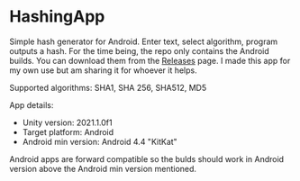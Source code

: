 # HashingApp
Simple hash generator for Android. Enter text, select algorithm, program outputs a hash.
For the time being, the repo only contains the Android builds. You can download them from the [Releases](https://github.com/Demkeys/HashingApp/releases) page. I made this app for my own use but am sharing it for whoever it helps.

Supported algorithms: SHA1, SHA 256, SHA512, MD5

App details:
* Unity version: 2021.1.0f1
* Target platform: Android
* Android min version: Android 4.4 "KitKat"


Android apps are forward compatible so the bulds should work in Android version above the Android min version mentioned.
